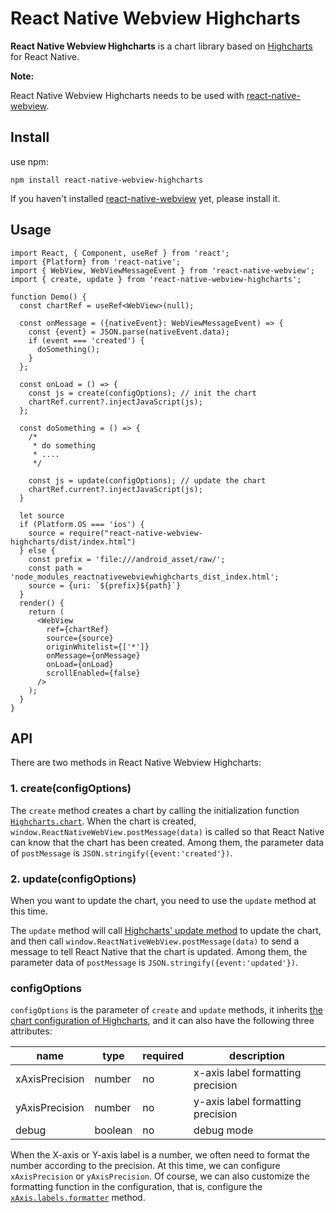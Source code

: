 # React Native Webview Highcharts

**React Native Webview Highcharts** is a chart library based on [Highcharts](https://www.highcharts.com.cn/) for React Native.

**Note:**

React Native Webview Highcharts needs to be used with [react-native-webview](https://github.com/react-native-webview/react-native-webview).

## Install

use npm:

```shell
npm install react-native-webview-highcharts
```

If you haven't installed [react-native-webview](https://github.com/react-native-webview/react-native-webview) yet, please install it.

## Usage

```tsx
import React, { Component, useRef } from 'react';
import {Platform} from 'react-native';
import { WebView, WebViewMessageEvent } from 'react-native-webview';
import { create, update } from 'react-native-webview-highcharts';

function Demo() {
  const chartRef = useRef<WebView>(null);

  const onMessage = ({nativeEvent}: WebViewMessageEvent) => {
    const {event} = JSON.parse(nativeEvent.data);
    if (event === 'created') {
      doSomething();
    }
  };

  const onLoad = () => {
    const js = create(configOptions); // init the chart
    chartRef.current?.injectJavaScript(js);
  };

  const doSomething = () => {
    /*
     * do something
     * ....
     */

    const js = update(configOptions); // update the chart
    chartRef.current?.injectJavaScript(js);
  }

  let source
  if (Platform.OS === 'ios') {
    source = require("react-native-webview-highcharts/dist/index.html")
  } else {
    const prefix = 'file:///android_asset/raw/';
    const path = 'node_modules_reactnativewebviewhighcharts_dist_index.html';
    source = {uri: `${prefix}${path}`}
  }
  render() {
    return (
      <WebView
        ref={chartRef}
        source={source}
        originWhitelist={['*']}
        onMessage={onMessage}
        onLoad={onLoad}
        scrollEnabled={false}
      />
    );
  }
}
```
## API

There are two methods in React Native Webview Highcharts:

### 1. create(configOptions)

The `create` method creates a chart by calling the initialization function [`Highcharts.chart`](https://api.highcharts.com.cn/highcharts#Highcharts.chart). When the chart is created, `window.ReactNativeWebView.postMessage(data)` is called so that React Native can know that the chart has been created. Among them, the parameter data of `postMessage` is `JSON.stringify({event:'created'})`.

### 2. update(configOptions)

When you want to update the chart, you need to use the ` update ` method at this time.

The ` update ` method will call [Highcharts' update method](https://api.highcharts.com.cn/highcharts#Chart.update) to update the chart, and then call ` window.ReactNativeWebView.postMessage(data) ` to send a message to tell React Native that the chart is updated. Among them, the parameter data of ` postMessage ` is ` JSON.stringify({event:'updated'}) `.

###  configOptions

` configOptions ` is the parameter of ` create ` and ` update ` methods, it inherits [the chart configuration of Highcharts](https://api.highcharts.com.cn/highcharts), and it can also have the following three attributes:

name | type | required | description
-- | -- | -- | -- |
xAxisPrecision | number | no  | x-axis label formatting precision
yAxisPrecision | number | no  | y-axis label formatting precision
debug | boolean | no | debug mode

When the X-axis or Y-axis label is a number, we often need to format the number according to the precision. At this time, we can configure ` xAxisPrecision ` or ` yAxisPrecision `. Of course, we can also customize the formatting function in the configuration, that is, configure the [` xAxis.labels.formatter `](https://api.highcharts.com.cn/highcharts#xAxis.labels.formatter) method.
